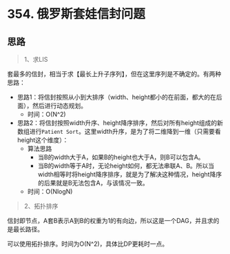 # 354. 俄罗斯套娃信封问题

## 思路

> 1、求LIS

套最多的信封，相当于求【最长上升子序列】，但在这里序列是不确定的。有两种思路：

- 思路1：将信封按照从小到大排序（width、height都小的在前面，都大的在后面），然后进行动态规划。
  - 时间：O(N^2)
- 思路2：将信封按照width升序、height降序排序，然后对所有height组成的新数组进行`Patient Sort`。这里width升序，是为了将二维降到一维（只需要看height这个维度）：
  - 算法思路
    - 当B的width大于A，如果B的height也大于A，则B可以包含A。
    - 当B的width等于A时，无论height如何，都无法串联A、B。所以当width相等时将height降序排序，就是为了解决这种情况，height降序的后果就是B无法包含A，与该情况一致。
  - 时间：O(NlogN)

> 2、拓扑排序

信封即节点，A套B表示A到B的权重为1的有向边，所以这是一个DAG，并且求的是最长路径。

可以使用拓扑排序。时间为O(N^2)，具体比DP更耗时一点。
